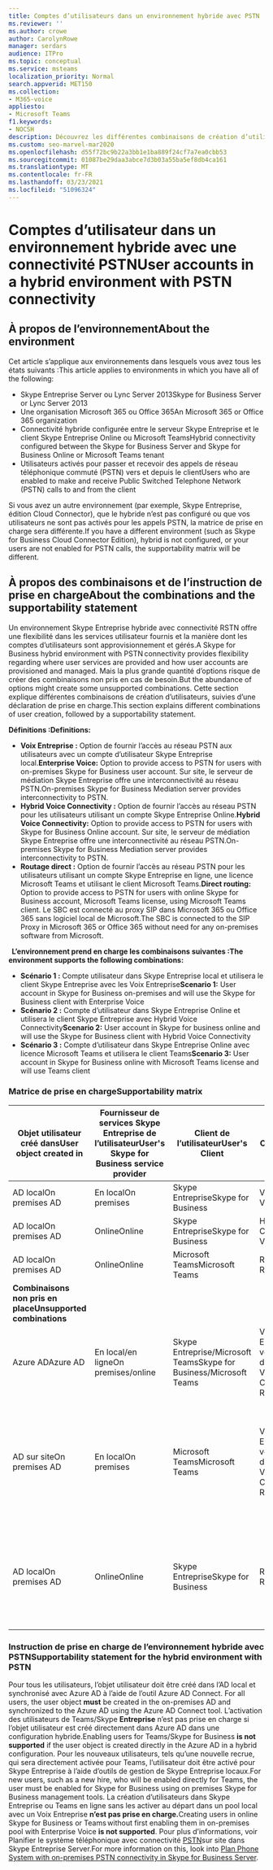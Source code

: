 ```yaml
---
title: Comptes d’utilisateurs dans un environnement hybride avec PSTN
ms.reviewer: ''
ms.author: crowe
author: CarolynRowe
manager: serdars
audience: ITPro
ms.topic: conceptual
ms.service: msteams
localization_priority: Normal
search.appverid: MET150
ms.collection:
- M365-voice
appliesto:
- Microsoft Teams
f1.keywords:
- NOCSH
description: Découvrez les différentes combinaisons de création d’utilisateurs et les combinaisons qui sont pris en charge ou non.
ms.custom: seo-marvel-mar2020
ms.openlocfilehash: d55f72bc9b22a3bb1e1ba889f24cf7a7ea0cbb53
ms.sourcegitcommit: 01087be29daa3abce7d3b03a55ba5ef8db4ca161
ms.translationtype: MT
ms.contentlocale: fr-FR
ms.lasthandoff: 03/23/2021
ms.locfileid: "51096324"
---
```

# <a name="user-accounts-in-a-hybrid-environment-with-pstn-connectivity"></a><span data-ttu-id="41be1-103">Comptes d’utilisateur dans un environnement hybride avec une connectivité PSTN</span><span class="sxs-lookup"><span data-stu-id="41be1-103">User accounts in a hybrid environment with PSTN connectivity</span></span>

## <a name="about-the-environment"></a><span data-ttu-id="41be1-104">À propos de l’environnement</span><span class="sxs-lookup"><span data-stu-id="41be1-104">About the environment</span></span>

<span data-ttu-id="41be1-105">Cet article s’applique aux environnements dans lesquels vous avez tous les états suivants :</span><span class="sxs-lookup"><span data-stu-id="41be1-105">This article applies to environments in which you have all of the following:</span></span> 
 
- <span data-ttu-id="41be1-106">Skype Entreprise Server ou Lync Server 2013</span><span class="sxs-lookup"><span data-stu-id="41be1-106">Skype for Business Server or Lync Server 2013</span></span> 
- <span data-ttu-id="41be1-107">Une organisation Microsoft 365 ou Office 365</span><span class="sxs-lookup"><span data-stu-id="41be1-107">An Microsoft 365 or Office 365 organization</span></span> 
- <span data-ttu-id="41be1-108">Connectivité hybride configurée entre le serveur Skype Entreprise et le client Skype Entreprise Online ou Microsoft Teams</span><span class="sxs-lookup"><span data-stu-id="41be1-108">Hybrid connectivity configured between the Skype for Business Server and Skype for Business Online or Microsoft Teams tenant</span></span> 
- <span data-ttu-id="41be1-109">Utilisateurs activés pour passer et recevoir des appels de réseau téléphonique commuté (PSTN) vers et depuis le client</span><span class="sxs-lookup"><span data-stu-id="41be1-109">Users who are enabled to make and receive Public Switched Telephone Network (PSTN) calls to and from the client</span></span>

 
<span data-ttu-id="41be1-110">Si vous avez un autre environnement (par exemple, Skype Entreprise, édition Cloud Connector), que le hybride n’est pas configuré ou que vos utilisateurs ne sont pas activés pour les appels PSTN, la matrice de prise en charge sera différente.</span><span class="sxs-lookup"><span data-stu-id="41be1-110">If you have a different environment (such as Skype for Business Cloud Connector Edition), hybrid is not configured, or your users are not enabled for PSTN calls, the supportability matrix will be different.</span></span>  

## <a name="about-the-combinations-and-the-supportability-statement"></a><span data-ttu-id="41be1-111">À propos des combinaisons et de l’instruction de prise en charge</span><span class="sxs-lookup"><span data-stu-id="41be1-111">About the combinations and the supportability statement</span></span>  

<span data-ttu-id="41be1-112">Un environnement Skype Entreprise hybride avec connectivité RSTN offre une flexibilité dans les services utilisateur fournis et la manière dont les comptes d’utilisateurs sont approvisionnement et gérés.</span><span class="sxs-lookup"><span data-stu-id="41be1-112">A Skype for Business hybrid environment with PSTN connectivity provides flexibility regarding where user services are provided and how user accounts are provisioned and managed.</span></span> <span data-ttu-id="41be1-113">Mais la plus grande quantité d’options risque de créer des combinaisons non pris en cas de besoin.</span><span class="sxs-lookup"><span data-stu-id="41be1-113">But the abundance of options might create some unsupported combinations.</span></span> <span data-ttu-id="41be1-114">Cette section explique différentes combinaisons de création d’utilisateurs, suivies d’une déclaration de prise en charge.</span><span class="sxs-lookup"><span data-stu-id="41be1-114">This section explains different combinations of user creation, followed by a supportability statement.</span></span>


<span data-ttu-id="41be1-115">**Définitions :**</span><span class="sxs-lookup"><span data-stu-id="41be1-115">**Definitions:**</span></span>   
- <span data-ttu-id="41be1-116">**Voix Entreprise :** Option de fournir l’accès au réseau PSTN aux utilisateurs avec un compte d’utilisateur Skype Entreprise local.</span><span class="sxs-lookup"><span data-stu-id="41be1-116">**Enterprise Voice:** Option to provide access to PSTN for users with on-premises Skype for Business user account.</span></span> <span data-ttu-id="41be1-117">Sur site, le serveur de médiation Skype Entreprise offre une interconnectivité au réseau PSTN.</span><span class="sxs-lookup"><span data-stu-id="41be1-117">On-premises Skype for Business Mediation server provides interconnectivity to PSTN.</span></span>  
- <span data-ttu-id="41be1-118">**Hybrid Voice Connectivity :** Option de fournir l’accès au réseau PSTN pour les utilisateurs utilisant un compte Skype Entreprise Online.</span><span class="sxs-lookup"><span data-stu-id="41be1-118">**Hybrid Voice Connectivity:** Option to provide access to PSTN for users with Skype for Business Online account.</span></span> <span data-ttu-id="41be1-119">Sur site, le serveur de médiation Skype Entreprise offre une interconnectivité au réseau PSTN.</span><span class="sxs-lookup"><span data-stu-id="41be1-119">On-premises Skype for Business Mediation server provides interconnectivity to PSTN.</span></span> 
- <span data-ttu-id="41be1-120">**Routage direct :** Option de fournir l’accès au réseau PSTN pour les utilisateurs utilisant un compte Skype Entreprise en ligne, une licence Microsoft Teams et utilisant le client Microsoft Teams.</span><span class="sxs-lookup"><span data-stu-id="41be1-120">**Direct routing:** Option to provide access to PSTN for users with online Skype for Business account, Microsoft Teams license, using Microsoft Teams client.</span></span> <span data-ttu-id="41be1-121">Le SBC est connecté au proxy SIP dans Microsoft 365 ou Office 365 sans logiciel local de Microsoft.</span><span class="sxs-lookup"><span data-stu-id="41be1-121">The SBC is connected to the SIP Proxy in Microsoft 365 or Office 365 without need for any on-premises software from Microsoft.</span></span>

  
<span data-ttu-id="41be1-122">**L’environnement prend en charge les combinaisons suivantes :**</span><span class="sxs-lookup"><span data-stu-id="41be1-122">**The environment supports the following combinations:**</span></span>
- <span data-ttu-id="41be1-123">**Scénario 1 :** Compte utilisateur dans Skype Entreprise local et utilisera le client Skype Entreprise avec les Voix Entreprise</span><span class="sxs-lookup"><span data-stu-id="41be1-123">**Scenario 1:** User account in Skype for Business on-premises and will use the Skype for Business client with Enterprise Voice</span></span>
- <span data-ttu-id="41be1-124">**Scénario 2 :** Compte d’utilisateur dans Skype Entreprise Online et utilisera le client Skype Entreprise avec Hybrid Voice Connectivity</span><span class="sxs-lookup"><span data-stu-id="41be1-124">**Scenario 2:** User account in Skype for business online and will use the Skype for Business client with Hybrid Voice Connectivity</span></span>
- <span data-ttu-id="41be1-125">**Scénario 3 :** Compte d’utilisateur dans Skype Entreprise Online avec licence Microsoft Teams et utilisera le client Teams</span><span class="sxs-lookup"><span data-stu-id="41be1-125">**Scenario 3:** User account in Skype for Business online with Microsoft Teams license and will use Teams client</span></span>
 
### <a name="supportability-matrix"></a><span data-ttu-id="41be1-126">Matrice de prise en charge</span><span class="sxs-lookup"><span data-stu-id="41be1-126">Supportability matrix</span></span>


|<span data-ttu-id="41be1-127">**Objet utilisateur créé dans**</span><span class="sxs-lookup"><span data-stu-id="41be1-127">**User object created in**</span></span>  |<span data-ttu-id="41be1-128">**Fournisseur de services Skype Entreprise de l’utilisateur**</span><span class="sxs-lookup"><span data-stu-id="41be1-128">**User's Skype for Business service provider**</span></span>|<span data-ttu-id="41be1-129">**Client de l’utilisateur**</span><span class="sxs-lookup"><span data-stu-id="41be1-129">**User's Client**</span></span>|<span data-ttu-id="41be1-130">**Option Voix**</span><span class="sxs-lookup"><span data-stu-id="41be1-130">**Voice option**</span></span>|<span data-ttu-id="41be1-131">**Prise en charge**</span><span class="sxs-lookup"><span data-stu-id="41be1-131">**Supported**</span></span>|
| ------------ | --------- | --------- | --------- | -------- |
|<span data-ttu-id="41be1-132">AD local</span><span class="sxs-lookup"><span data-stu-id="41be1-132">On premises AD</span></span>| <span data-ttu-id="41be1-133">En local</span><span class="sxs-lookup"><span data-stu-id="41be1-133">On premises</span></span> |<span data-ttu-id="41be1-134">Skype Entreprise</span><span class="sxs-lookup"><span data-stu-id="41be1-134">Skype for Business</span></span>   | <span data-ttu-id="41be1-135">Voix Entreprise</span><span class="sxs-lookup"><span data-stu-id="41be1-135">Enterprise Voice</span></span>   |<span data-ttu-id="41be1-136">Oui</span><span class="sxs-lookup"><span data-stu-id="41be1-136">Yes</span></span>|
|<span data-ttu-id="41be1-137">AD local</span><span class="sxs-lookup"><span data-stu-id="41be1-137">On premises AD</span></span>|<span data-ttu-id="41be1-138">Online</span><span class="sxs-lookup"><span data-stu-id="41be1-138">Online</span></span>| <span data-ttu-id="41be1-139">Skype Entreprise</span><span class="sxs-lookup"><span data-stu-id="41be1-139">Skype for Business</span></span>  | <span data-ttu-id="41be1-140">Hybrid Voice Connectivity</span><span class="sxs-lookup"><span data-stu-id="41be1-140">Hybrid Voice Connectivity</span></span>   |<span data-ttu-id="41be1-141">Oui</span><span class="sxs-lookup"><span data-stu-id="41be1-141">Yes</span></span> |
|<span data-ttu-id="41be1-142">AD local</span><span class="sxs-lookup"><span data-stu-id="41be1-142">On premises AD</span></span>|<span data-ttu-id="41be1-143">Online</span><span class="sxs-lookup"><span data-stu-id="41be1-143">Online</span></span> |<span data-ttu-id="41be1-144">Microsoft Teams</span><span class="sxs-lookup"><span data-stu-id="41be1-144">Microsoft Teams</span></span> |<span data-ttu-id="41be1-145">Routage direct</span><span class="sxs-lookup"><span data-stu-id="41be1-145">Direct Routing</span></span>  |<span data-ttu-id="41be1-146">Oui</span><span class="sxs-lookup"><span data-stu-id="41be1-146">Yes</span></span> |
|<span data-ttu-id="41be1-147">**Combinaisons non pris en place**</span><span class="sxs-lookup"><span data-stu-id="41be1-147">**Unsupported combinations**</span></span>    | |         |         |      |
|<span data-ttu-id="41be1-148">Azure AD</span><span class="sxs-lookup"><span data-stu-id="41be1-148">Azure AD</span></span>| <span data-ttu-id="41be1-149">En local/en ligne</span><span class="sxs-lookup"><span data-stu-id="41be1-149">On premises/online</span></span> | <span data-ttu-id="41be1-150">Skype Entreprise/Microsoft Teams</span><span class="sxs-lookup"><span data-stu-id="41be1-150">Skype for Business/Microsoft Teams</span></span>|<span data-ttu-id="41be1-151">Voix Entreprise/Connectivité vocale hybride/routage direct</span><span class="sxs-lookup"><span data-stu-id="41be1-151">Enterprise Voice/Hybrid Voice Connectivity/Direct Routing</span></span>  |<span data-ttu-id="41be1-152">Non, l’objet utilisateur DOIT d’abord être créé dans l’AD local</span><span class="sxs-lookup"><span data-stu-id="41be1-152">No, user object MUST be created in on-premises AD first</span></span> |
|<span data-ttu-id="41be1-153">AD sur site</span><span class="sxs-lookup"><span data-stu-id="41be1-153">On premises AD</span></span>  |<span data-ttu-id="41be1-154">En local</span><span class="sxs-lookup"><span data-stu-id="41be1-154">On premises</span></span>| <span data-ttu-id="41be1-155">Microsoft Teams</span><span class="sxs-lookup"><span data-stu-id="41be1-155">Microsoft Teams</span></span>| <span data-ttu-id="41be1-156">Voix Entreprise/Connectivité vocale hybride/routage direct</span><span class="sxs-lookup"><span data-stu-id="41be1-156">Enterprise Voice/Hybrid Voice Connectivity/Direct Routing</span></span>   |<span data-ttu-id="41be1-157">Non, le client Microsoft Teams n’est pas pris en charge avec Skype Entreprise local</span><span class="sxs-lookup"><span data-stu-id="41be1-157">No, Microsoft Teams client is not supported with on-premises Skype for Business</span></span> |     
|<span data-ttu-id="41be1-158">AD local</span><span class="sxs-lookup"><span data-stu-id="41be1-158">On premises AD</span></span>  |<span data-ttu-id="41be1-159">Online</span><span class="sxs-lookup"><span data-stu-id="41be1-159">Online</span></span> |<span data-ttu-id="41be1-160">Skype Entreprise</span><span class="sxs-lookup"><span data-stu-id="41be1-160">Skype for Business</span></span>  | <span data-ttu-id="41be1-161">Routage direct</span><span class="sxs-lookup"><span data-stu-id="41be1-161">Direct Routing</span></span>  |<span data-ttu-id="41be1-162">Non, le routage direct n’est pas pris en charge avec le client Skype Entreprise</span><span class="sxs-lookup"><span data-stu-id="41be1-162">No, Direct Routing is not supported with Skype for Business client</span></span>  |


### <a name="supportability-statement-for-the-hybrid-environment-with-pstn"></a><span data-ttu-id="41be1-163">Instruction de prise en charge de l’environnement hybride avec PSTN</span><span class="sxs-lookup"><span data-stu-id="41be1-163">Supportability statement for the hybrid environment with PSTN</span></span>

<span data-ttu-id="41be1-164">Pour tous les utilisateurs, l’objet utilisateur doit être créé dans l’AD local et synchronisé avec Azure AD à l’aide de l’outil Azure AD Connect. </span><span class="sxs-lookup"><span data-stu-id="41be1-164">For all users, the user object **must** be created in the on-premises AD and synchronized to the Azure AD using the Azure AD Connect tool.</span></span> <span data-ttu-id="41be1-165">L’activation des utilisateurs de Teams/Skype **Entreprise** n’est pas prise en charge si l’objet utilisateur est créé directement dans Azure AD dans une configuration hybride.</span><span class="sxs-lookup"><span data-stu-id="41be1-165">Enabling users for Teams/Skype for Business **is not supported** if the user object is created directly in the Azure AD in a hybrid configuration.</span></span> <span data-ttu-id="41be1-166">Pour les nouveaux utilisateurs, tels qu’une nouvelle recrue, qui sera directement activée pour Teams, l’utilisateur doit être activé pour Skype Entreprise à l’aide d’outils de gestion de Skype Entreprise locaux.</span><span class="sxs-lookup"><span data-stu-id="41be1-166">For new users, such as a new hire, who will be enabled directly for Teams, the user must be enabled for Skype for Business using on premises Skype for Business management tools.</span></span> <span data-ttu-id="41be1-167">La création d’utilisateurs dans Skype Entreprise ou Teams en ligne sans les activer au départ dans un pool local avec un Voix Entreprise **n’est pas prise en charge.**</span><span class="sxs-lookup"><span data-stu-id="41be1-167">Creating users in online Skype for Business or Teams without first enabling them in on-premises pool with Enterprise Voice **is not supported**.</span></span> <span data-ttu-id="41be1-168">Pour plus d’informations, voir Planifier le système téléphonique avec connectivité [PSTN](/skypeforbusiness/skype-for-business-hybrid-solutions/plan-your-phone-system-cloud-pbx-solution/plan-phone-system-with-on-premises-pstn-connectivity)sur site dans Skype Entreprise Server.</span><span class="sxs-lookup"><span data-stu-id="41be1-168">For more information on this, look into [Plan Phone System with on-premises PSTN connectivity in Skype for Business Server](/skypeforbusiness/skype-for-business-hybrid-solutions/plan-your-phone-system-cloud-pbx-solution/plan-phone-system-with-on-premises-pstn-connectivity).</span></span>